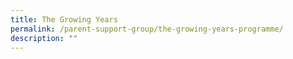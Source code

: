 ```yaml
---
title: The Growing Years
permalink: /parent-support-group/the-growing-years-programme/
description: ""
---
```

